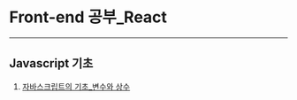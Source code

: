 # Front-end 공부_React
---

## Javascript 기초
1. [자바스크립트의 기초_변수와 상수](https://everyonelove.tistory.com/218)
